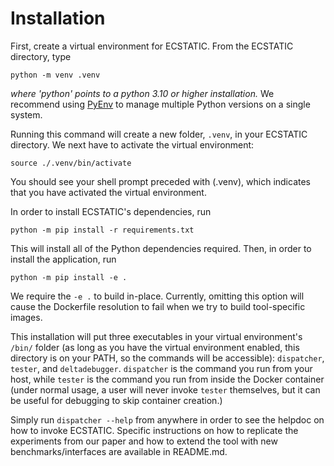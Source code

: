 # Installation

First, create a virtual environment for ECSTATIC. From the ECSTATIC directory, type

`python -m venv .venv`

*where 'python' points to a python 3.10 or higher installation.*
We recommend using  [PyEnv](https://github.com/pyenv/pyenv) to manage
multiple Python versions on a single system.

Running this command will create a new folder, `.venv`, in your ECSTATIC directory. We next have to activate the virtual environment:

`source ./.venv/bin/activate`

You should see your shell prompt preceded with (.venv), which indicates that you have activated the virtual environment.

In order to install ECSTATIC's dependencies, run

`python -m pip install -r requirements.txt`

This will install all of the Python dependencies required. Then, in order to install
the application, run

`python -m pip install -e .`

We require the `-e .` to build in-place. Currently, omitting this option will cause the Dockerfile resolution to fail when we try to build tool-specific images.

This installation will put three executables in your virtual environment's `/bin/` folder (as long as you have the virtual environment enabled, this directory is on your PATH, so the commands will be accessible): `dispatcher`, `tester`, and `deltadebugger`.
`dispatcher` is the command you run from your host, while `tester` is the command you run from inside the Docker container (under normal usage, a user
will never invoke `tester` themselves, but it can be useful for debugging to skip
container creation.)

Simply run `dispatcher --help` from anywhere in order to see the helpdoc on how to
invoke ECSTATIC. Specific instructions on how to replicate the experiments from our paper and how to extend the tool with new benchmarks/interfaces are available in README.md.
